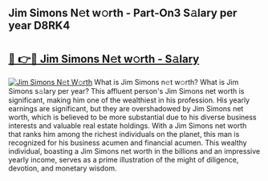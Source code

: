 ## Jim Simons N𝚎t w𝚘rth - Part-On3 S𝚊lary per year D8RK4

# <h2><a href="http://gc1s9wd.nevu.top/?p=Jim+Simons">🔗 👉🔴 Jim Simons N𝚎t w𝚘rth - S𝚊lary</a></h2>

[![Jim Simons N𝚎t W𝚘rth](https://i.imgur.com/Oavwk0R.jpeg)](http://gc1s9wd.nevu.top/?p=Jim+Simons)
What is Jim Simons n𝚎t w𝚘rth? What is Jim Simons s𝚊lary per year?
This affluent person's Jim Simons net worth is significant, making him one of the wealthiest in his profession. His yearly earnings are significant, but they are overshadowed by Jim Simons net worth, which is believed to be more substantial due to his diverse business interests and valuable real estate holdings. With a Jim Simons net worth that ranks him among the richest individuals on the planet, this man is recognized for his business acumen and financial acumen. This wealthy individual, boasting a Jim Simons net worth in the billions and an impressive yearly income, serves as a prime illustration of the might of diligence, devotion, and monetary wisdom.

